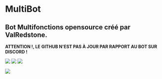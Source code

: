 # MultiBot

## Bot Multifonctions opensource créé par ValRedstone.

**ATTENTION !, LE GITHUB N'EST PAS À JOUR PAR RAPPORT AU BOT SUR DISCORD !**

[![](https://top.gg/api/widget/status/804289381141446666.svg)](https://top.gg/bot/804289381141446666)
[![](https://top.gg/api/widget/servers/804289381141446666.svg)](https://top.gg/bot/804289381141446666)
[![](https://img.shields.io/badge/discord.js-v12.5.3-blue.svg?logo=npm)](https://github.com/discordjs)

[![](https://top.gg/api/widget/804289381141446666.svg)](https://top.gg/bot/804289381141446666)
